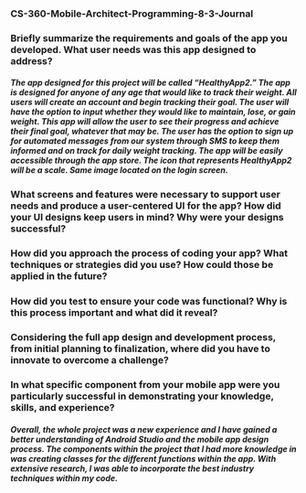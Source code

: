 ### CS-360-Mobile-Architect-Programming-8-3-Journal

### Briefly summarize the requirements and goals of the app you developed. What user needs was this app designed to address?
##### The app designed for this project will be called “HealthyApp2.” The app is designed for anyone of any age that would like to track their weight. All users will create an account and begin tracking their goal. The user will have the option to input whether they would like to maintain, lose, or gain weight. This app will allow the user to see their progress and achieve their final goal, whatever that may be. The user has the option to sign up for automated messages from our system through SMS to keep them informed and on track for daily weight tracking. The app will be easily accessible through the app store. The icon that represents HealthyApp2 will be a scale. Same image located on the login screen. 

### What screens and features were necessary to support user needs and produce a user-centered UI for the app? How did your UI designs keep users in mind? Why were your designs successful?
##### 

### How did you approach the process of coding your app? What techniques or strategies did you use? How could those be applied in the future?
#####

### How did you test to ensure your code was functional? Why is this process important and what did it reveal?
#####

### Considering the full app design and development process, from initial planning to finalization, where did you have to innovate to overcome a challenge?
##### 

### In what specific component from your mobile app were you particularly successful in demonstrating your knowledge, skills, and experience?
##### Overall, the whole project was a new experience and I have gained a better understanding of Android Studio and the mobile app design process. The components within the project that I had more knowledge in was creating classes for the different functions within the app. With extensive research, I was able to incorporate the best industry techniques within my code. 
